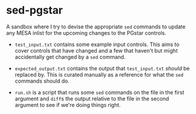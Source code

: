 # sed-pgstar

A sandbox where I try to devise the appropriate `sed` commands to
update any MESA inlist for the upcoming changes to the PGstar
controls.

* `test_input.txt` contains some example input controls.  This aims to
  cover controls that have changed and a few that haven't but might
  accidentally get changed by a `sed` command.

* `expected_output.txt` contains the output that `test_input.txt`
  *should* be replaced by.  This is curated manually as a reference
  for what the `sed` commands should do.

* `run.sh` is a script that runs some `sed` commands on the file in
  the first argument and `diff`s the output relative to the file in
  the second argument to see if we're doing things right.
